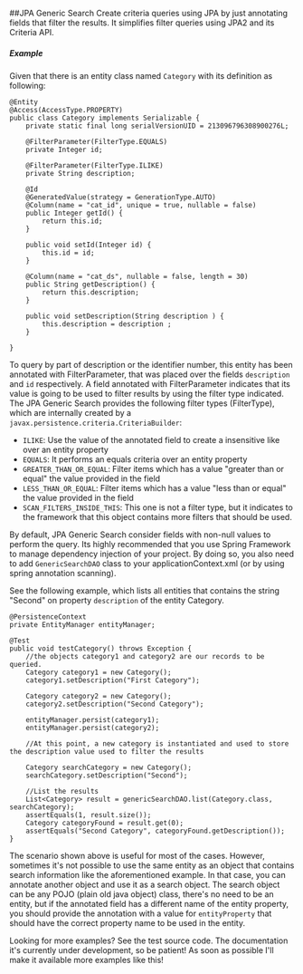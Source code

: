 ##JPA Generic Search
Create criteria queries using JPA by just annotating fields that filter the results.
It simplifies filter queries using JPA2 and its Criteria API. 

##### Example
Given that there is an entity class named `Category` with its definition as following:
```
@Entity
@Access(AccessType.PROPERTY)
public class Category implements Serializable {
	private static final long serialVersionUID = 213096796308900276L;

	@FilterParameter(FilterType.EQUALS)
	private Integer id;

	@FilterParameter(FilterType.ILIKE)
	private String description;

	@Id
	@GeneratedValue(strategy = GenerationType.AUTO)
	@Column(name = "cat_id", unique = true, nullable = false)
	public Integer getId() {
		return this.id;
	}

	public void setId(Integer id) {
		this.id = id;
	}

	@Column(name = "cat_ds", nullable = false, length = 30)
	public String getDescription() {
		return this.description;
	}

	public void setDescription(String description ) {
		this.description = description ;
	}

}
```

To query by part of description or the identifier number, this entity has been annotated with FilterParameter, that was placed over the fields `description` and `id` respectively. 
A field annotated with FilterParameter indicates that its value is going to be used to filter results by using the filter type indicated.
The JPA Generic Search provides the following filter types (FilterType), which are internally created by a `javax.persistence.criteria.CriteriaBuilder`:
  * `ILIKE`: Use the value of the annotated field to create a insensitive like over an entity property
  * `EQUALS`: It performs an equals criteria over an entity property
  * `GREATER_THAN_OR_EQUAL`: Filter items which has a value "greater than or equal" the value provided in the field
  * `LESS_THAN_OR_EQUAL`: Filter items which has a value "less than or equal" the value provided in the field
  * `SCAN_FILTERS_INSIDE_THIS`: This one is not a filter type, but it indicates to the framework that this object contains more filters that should be used.

By default, JPA Generic Search consider fields with non-null values to perform the query.
Its highly recommended that you use Spring Framework to manage dependency injection of your project. By doing so, you also need to add `GenericSearchDAO` class to your applicationContext.xml (or by using spring annotation scanning).

See the following example, which lists all entities that contains the string "Second" on property `description` of the entity Category.

```
@PersistenceContext
private EntityManager entityManager;

@Test
public void testCategory() throws Exception {
	//the objects category1 and category2 are our records to be queried.
	Category category1 = new Category();
	category1.setDescription("First Category");

	Category category2 = new Category();
	category2.setDescription("Second Category");

	entityManager.persist(category1);
	entityManager.persist(category2);

	//At this point, a new category is instantiated and used to store the description value used to filter the results

	Category searchCategory = new Category();
	searchCategory.setDescription("Second");

	//List the results
	List<Category> result = genericSearchDAO.list(Category.class, searchCategory);
	assertEquals(1, result.size());
	Category categoryFound = result.get(0);
	assertEquals("Second Category", categoryFound.getDescription());
}
```

The scenario shown above is useful for most of the cases. 
However, sometimes it's not possible to use the same entity as an object that contains search information like the aforementioned example. In that case, you can annotate another object and use it as a search object. The search object can be any POJO (plain old java object) class, there's no need to be an entity, but if the annotated field has a different name of the entity property, you should provide the annotation with a value for `entityProperty` that should have the correct property name to be used in the entity.

Looking for more examples? See the test source code.
The documentation it's currently under development, so be patient! As soon as possible I'll make it available more examples like this!
